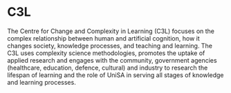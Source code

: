 # C3L
The Centre for Change and Complexity in Learning (C3L) focuses on the complex relationship between human and artificial cognition, how it changes society, knowledge processes, and teaching and learning. The C3L uses complexity science methodologies, promotes the uptake of applied research and engages with the community, government agencies (healthcare, education, defence, cultural) and industry to research the lifespan of learning and the role of UniSA in serving all stages of knowledge and learning processes.
